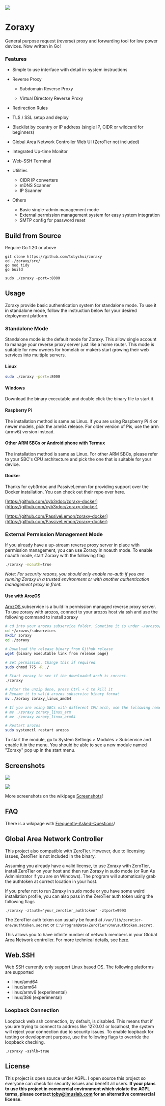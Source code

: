 ![](./img/title.png)

# Zoraxy

General purpose request (reverse) proxy and forwarding tool for low power devices. Now written in Go!

### Features

- Simple to use interface with detail in-system instructions
- Reverse Proxy
  
  - Subdomain Reverse Proxy
  
  - Virtual Directory Reverse Proxy
- Redirection Rules
- TLS / SSL setup and deploy
- Blacklist by country or IP address (single IP, CIDR or wildcard for beginners)
- Global Area Network Controller Web UI (ZeroTier not included)
- Integrated Up-time Monitor
- Web-SSH Terminal
- Utilities
  
  - CIDR IP converters
  - mDNS Scanner
  - IP Scanner
- Others
  - Basic single-admin management mode
  - External permission management system for easy system integration
  - SMTP config for password reset

## Build from Source
Require Go 1.20 or above

```
git clone https://github.com/tobychui/zoraxy
cd ./zoraxy/src/
go mod tidy
go build

sudo ./zoraxy -port=:8000
```

## Usage

Zoraxy provide basic authentication system for standalone mode. To use it in standalone mode, follow the instruction below for your desired deployment platform.

### Standalone Mode

Standalone mode is the default mode for Zoraxy. This allow single account to manage your reverse proxy server just like a home router. This mode is suitable for new owners for homelab or makers start growing their web services into multiple servers.

#### Linux

```bash
sudo ./zoraxy -port=:8000
```

#### Windows

Download the binary executable and double click the binary file to start it.

#### Raspberry Pi

The installation method is same as Linux. If you are using Raspberry Pi 4 or newer models, pick the arm64 release. For older version of Pis, use the arm (armv6) version instead.

#### Other ARM SBCs or Android phone with Termux

The installation method is same as Linux. For other ARM SBCs, please refer to your SBC's CPU architecture and pick the one that is suitable for your device. 

#### Docker
Thanks for cyb3rdoc and PassiveLemon for providing support over the Docker installation. You can check out their repo over here.

[https://github.com/cyb3rdoc/zoraxy-docker](https://github.com/cyb3rdoc/zoraxy-docker)

[https://github.com/PassiveLemon/zoraxy-docker](https://github.com/PassiveLemon/zoraxy-docker)

### External Permission Management Mode

If you already have a up-stream reverse proxy server in place with permission management, you can use Zoraxy in noauth mode. To enable noauth mode, start Zoraxy with the following flag

```bash
./zoraxy -noauth=true
```

*Note: For security reaons, you should only enable no-auth if you are running Zoraxy in a trusted environment or with another authentication management proxy in front.*

#### Use with ArozOS

[ArozOS ](https://arozos.com)subservice is a build in permission managed reverse proxy server. To use zoraxy with arozos, connect to your arozos host via ssh and use the following command to install zoraxy

```bash
# cd into your arozos subservice folder. Sometime it is under ~/arozos/src/subservice
cd ~/arozos/subservices
mkdir zoraxy
cd ./zoraxy

# Download the release binary from Github release
wget {binary executable link from release page}

# Set permission. Change this if required
sudo chmod 775 -R ./

# Start zoraxy to see if the downloaded arch is correct.
./zoraxy

# After the unzip done, press Ctrl + C to kill it
# Rename it to valid arozos subservice binary format
mv ./zoraxy zoraxy_linux_amd64

# If you are using SBCs with different CPU arch, use the following names
# mv ./zoraxy zoraxy_linux_arm
# mv ./zoraxy zoraxy_linux_arm64

# Restart arozos
sudo systemctl restart arozos
```

To start the module, go to System Settings > Modules > Subservice and enable it in the menu. You should be able to see a new module named "Zoraxy" pop up in the start menu.

## Screenshots

![](img/README/0_1.png)

![](img/screenshots/1.png)

More screenshots on the wikipage [Screenshots](https://github.com/tobychui/zoraxy/wiki/Screenshots)!

## FAQ

There is a wikipage with [Frequently-Asked-Questions](https://github.com/tobychui/zoraxy/wiki/FAQ---Frequently-Asked-Questions)!

## Global Area Network Controller

This project also compatible with [ZeroTier](https://www.zerotier.com/). However, due to licensing issues, ZeroTier is not included in the binary. 

Assuming you already have a valid license, to use Zoraxy with ZeroTier, install ZeroTier on your host and then run Zoraxy in sudo mode (or Run As Administrator if you are on Windows). The program will automatically grab the authtoken at correct location in your host.

If you prefer not to run Zoraxy in sudo mode or you have some weird installation profile, you can also pass in the ZeroTier auth token using the following flags

```
./zoraxy -ztauth="your_zerotier_authtoken" -ztport=9993
```

The ZeroTier auth token can usually be found at ```/var/lib/zerotier-one/authtoken.secret``` or ```C:\ProgramData\ZeroTier\One\authtoken.secret```. 

This allows you to have infinite number of network members in your Global Area Network controller. For more technical details, see [here](https://docs.zerotier.com/self-hosting/network-controllers/).

## Web.SSH

Web SSH currently only support Linux based OS. The following platforms are supported

- linux/amd64
- linux/arm64
- linux/armv6 (experimental)
- linux/386 (experimental)

### Loopback Connection 

Loopback web ssh connection, by default, is disabled. This means that if you are trying to connect to address like 127.0.0.1 or localhost, the system will reject your connection due to security issues. To enable loopback for testing or development purpose, use the following flags to override the loopback checking.

```
./zoraxy -sshlb=true
```

## License

This project is open source under AGPL. I open source this project so everyone can check for security issues and benefit all users. **If your plans to use this project in commercial environment which violate the AGPL terms, please contact toby@imuslab.com for an alternative commercial license.** 

